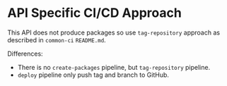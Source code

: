 # API Specific CI/CD Approach
This API does not produce packages so use `tag-repository` approach as described in `common-ci` `README.md`.

Differences:
- There is no `create-packages` pipeline, but `tag-repository` pipeline.
- `deploy` pipeline only push tag and branch to GitHub.
